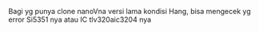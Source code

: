 Bagi yg punya clone nanoVna versi lama kondisi Hang,  bisa mengecek yg error Si5351 nya atau IC tlv320aic3204 nya
